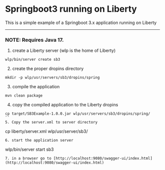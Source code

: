 # Springboot3 running on Liberty

This is a simple example of a Springboot 3.x application running on Liberty

---

### NOTE: Requires Java 17.

1. create a Liberty server (wlp is the home of Liberty)
```
wlp/bin/server create sb3
```
2. create the proper dropins directory
```
mkdir -p wlp/usr/servers/sb3/dropins/spring
```
3. compile the application
```
mvn clean package
```
4. copy the compiled application to the Liberty dropins
```
cp target/SB3Example-1.0.0.jar wlp/usr/servers/sb3/dropins/spring/
``
5. Copy the server.xml to server directory
```
cp liberty/server.xml wlp/usr/server/sb3/
```
6. start the application server
```
wlp/bin/server start sb3
```
7. in a browser go to [http://localhost:9080/swagger-ui/index.html](http://localhost:9080/swagger-ui/index.html)
